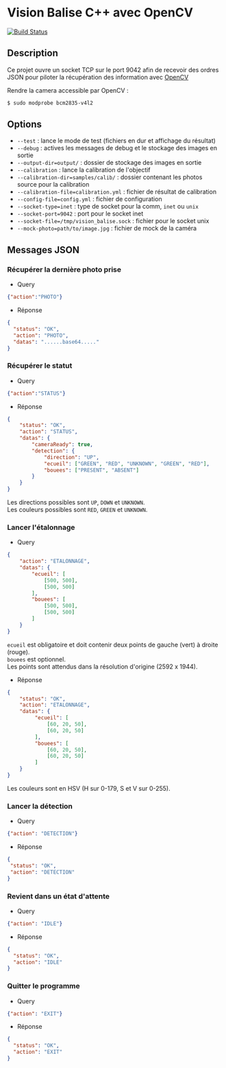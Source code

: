 # Vision Balise C++ avec OpenCV
[![Build Status](https://travis-ci.org/ARIG-Robotique/vision-balise.svg?branch=master)](https://travis-ci.org/ARIG-Robotique/vision-balise)

## Description

Ce projet ouvre un socket TCP sur le port 9042 afin de recevoir des ordres
JSON pour piloter la récupération des information avec [OpenCV](https://opencv.org/)

Rendre la camera accessible par OpenCV :
```bash
$ sudo modprobe bcm2835-v4l2
```

## Options

- `--test` : lance le mode de test (fichiers en dur et affichage du résultat)
- `--debug` : actives les messages de debug et le stockage des images en sortie
- `--output-dir=output/` : dossier de stockage des images en sortie
- `--calibration` : lance la calibration de l'objectif
- `--calibration-dir=samples/calib/` : dossier contenant les photos source pour la calibration
- `--calibration-file=calibration.yml` : fichier de résultat de calibration
- `--config-file=config.yml` : fichier de configuration
- `--socket-type=inet` : type de socket pour la comm, `inet` ou `unix`
- `--socket-port=9042` : port pour le socket inet
- `--socket-file=/tmp/vision_balise.sock` : fichier pour le socket unix
- `--mock-photo=path/to/image.jpg` : fichier de mock de la caméra


## Messages JSON

### Récupérer la dernière photo prise

* Query
```json
{"action":"PHOTO"}
```

* Réponse
```json
{
  "status": "OK",
  "action": "PHOTO",
  "datas": "......base64....."
}
```

### Récupérer le statut

* Query
```json
{"action":"STATUS"}
```

* Réponse
```json
{
    "status": "OK",
    "action": "STATUS",
    "datas": {
        "cameraReady": true,
        "detection": {
            "direction": "UP",
            "ecueil": ["GREEN", "RED", "UNKNOWN", "GREEN", "RED"],
            "bouees": ["PRESENT", "ABSENT"]
        }
    }
}
```

Les directions possibles sont `UP`, `DOWN` et `UNKNOWN`.  
Les couleurs possibles sont `RED`, `GREEN` et `UNKNOWN`.

### Lancer l'étalonnage

* Query
```json
{
    "action": "ETALONNAGE",
    "datas": {
        "ecueil": [
            [500, 500],
            [500, 500]
        ],
        "bouees": [
            [500, 500],
            [500, 500]
        ]
    }
}
```

`ecueil` est obligatoire et doit contenir deux points de gauche (vert) à droite (rouge).  
`bouees` est optionnel.  
Les points sont attendus dans la résolution d'origine (2592 x 1944).

* Réponse
```json
{
    "status": "OK",
    "action": "ETALONNAGE",
    "datas": {
         "ecueil": [
             [60, 20, 50],
             [60, 20, 50]
         ],
         "bouees": [
             [60, 20, 50],
             [60, 20, 50]
         ]
    }
}
```

Les couleurs sont en HSV (H sur 0-179, S et V sur 0-255).

### Lancer la détection

* Query
```json
{"action": "DETECTION"}
```

* Réponse
```json
{
 "status": "OK",
 "action": "DETECTION"
}
```

### Revient dans un état d'attente

* Query
```json
{"action": "IDLE"}
```

* Réponse
```json
{
  "status": "OK",
  "action": "IDLE"
}
```

### Quitter le programme

* Query
```json
{"action": "EXIT"}
```

* Réponse
```json
{
  "status": "OK",
  "action": "EXIT"
}
```
